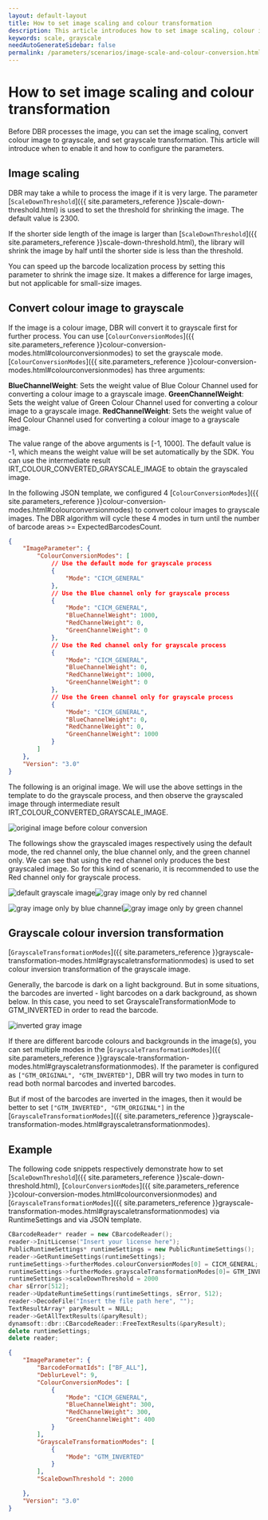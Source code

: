 ```yaml
---
layout: default-layout
title: How to set image scaling and colour transformation
description: This article introduces how to set image scaling, colour image grayscale, grayscale colour inversion and its usage scenarios.
keywords: scale, grayscale
needAutoGenerateSidebar: false
permalink: /parameters/scenarios/image-scale-and-colour-conversion.html
---
```


# How to set image scaling and colour transformation

Before DBR processes the image, you can set the image scaling, convert colour image to grayscale, and set grayscale transformation. This article will introduce when to enable it and how to configure the parameters.

## Image scaling

DBR may take a while to process the image if it is very large. The parameter [`ScaleDownThreshold`]({{ site.parameters_reference }}scale-down-threshold.html) is used to set the threshold for shrinking the image. The default value is 2300. 

If the shorter side length of the image is larger than [`ScaleDownThreshold`]({{ site.parameters_reference }}scale-down-threshold.html), the library will shrink the image by half until the shorter side is less than the threshold.

You can speed up the barcode localization process by setting this parameter to shrink the image size. It makes a difference for large images, but not applicable for small-size images. 

## Convert colour image to grayscale

If the image is a colour image, DBR will convert it to grayscale first for further process. You can use [`ColourConversionModes`]({{ site.parameters_reference }}colour-conversion-modes.html#colourconversionmodes) to set the grayscale mode. [`ColourConversionModes`]({{ site.parameters_reference }}colour-conversion-modes.html#colourconversionmodes) has three arguments: 

**BlueChannelWeight**: Sets the weight value of Blue Colour Channel used for converting a colour image to a grayscale image.
**GreenChannelWeight**: Sets the weight value of Green Colour Channel used for converting a colour image to a grayscale image.
**RedChannelWeight**: Sets the weight value of Red Colour Channel used for converting a colour image to a grayscale image.

The value range of the above arguments is [-1, 1000]. The default value is -1, which means the weight value will be set automatically by the SDK. You can use the intermediate result IRT_COLOUR_CONVERTED_GRAYSCALE_IMAGE to obtain the grayscaled image.

In the following JSON template, we configured 4
[`ColourConversionModes`]({{ site.parameters_reference }}colour-conversion-modes.html#colourconversionmodes) to convert colour images to grayscale images. The DBR algorithm will cycle these 4 modes in turn until the number of barcode areas >= ExpectedBarcodesCount.

```json
{
    "ImageParameter": {
        "ColourConversionModes": [
	        // Use the default mode for grayscale process
            {
                "Mode": "CICM_GENERAL"
            }, 
	        // Use the Blue channel only for grayscale process
            {
                "Mode": "CICM_GENERAL", 
                "BlueChannelWeight": 1000, 
                "RedChannelWeight": 0, 
                "GreenChannelWeight": 0
            }, 
	        // Use the Red channel only for grayscale process
            {
                "Mode": "CICM_GENERAL", 
                "BlueChannelWeight": 0, 
                "RedChannelWeight": 1000, 
                "GreenChannelWeight": 0
            }, 
	        // Use the Green channel only for grayscale process
            {
                "Mode": "CICM_GENERAL", 
                "BlueChannelWeight": 0, 
                "RedChannelWeight": 0, 
                "GreenChannelWeight": 1000
            }
        ]
    }, 
    "Version": "3.0"
}
```

The following is an original image. We will use the above settings in the template to do the grayscale process, and then observe the grayscaled image through intermediate result IRT_COLOUR_CONVERTED_GRAYSCALE_IMAGE.

![original image before colour conversion][1]

The followings show the grayscaled images respectively using the default mode, the red channel only, the blue channel only, and the green channel only. We can see that using the red channel only produces the best grayscaled image. So for this kind of scenario, it is recommended to use the Red channel only for grayscale process.

![default grayscale image][2]![gray image only by red channel][3]

![gray image only by blue channel][4]![gray image only by green channel][5]

## Grayscale colour inversion transformation

[`GrayscaleTransformationModes`]({{ site.parameters_reference }}grayscale-transformation-modes.html#grayscaletransformationmodes) is used to set colour inversion transformation of the grayscale image. 

Generally, the barcode is dark on a light background. But in some situations, the barcodes are inverted - light barcodes on a dark background, as shown below. In this case, you need to set GrayscaleTransformationMode to GTM_INVERTED in order to read the barcode.

![inverted gray image][6]

If there are different barcode colours and backgrounds in the image(s), you can set multiple modes in the [`GrayscaleTransformationModes`]({{ site.parameters_reference }}grayscale-transformation-modes.html#grayscaletransformationmodes). If the parameter is configured as
`["GTM_ORIGINAL", "GTM_INVERTED"]`, DBR will try two modes in turn to read both normal barcodes and inverted barcodes.

But if most of the barcodes are inverted in the images, then it would be better to set `["GTM_INVERTED", "GTM_ORIGINAL"]` in the [`GrayscaleTransformationModes`]({{ site.parameters_reference }}grayscale-transformation-modes.html#grayscaletransformationmodes).

## Example

The following code snippets respectively demonstrate how to set [`ScaleDownThreshold`]({{ site.parameters_reference }}scale-down-threshold.html), [`ColourConversionModes`]({{ site.parameters_reference }}colour-conversion-modes.html#colourconversionmodes) and [`GrayscaleTransformationModes`]({{ site.parameters_reference }}grayscale-transformation-modes.html#grayscaletransformationmodes) via RuntimeSettings and via JSON template.

```cpp
CBarcodeReader* reader = new CBarcodeReader();       
reader->InitLicense("Insert your license here");      
PublicRuntimeSettings* runtimeSettings = new PublicRuntimeSettings();       
reader->GetRuntimeSettings(runtimeSettings);                                // Get the current runtime settings    
runtimeSettings->furtherModes.colourConversionModes[0] = CICM_GENERAL;      // Use CICM_GENERAL mode first to convert the colour image to grayscale
runtimeSettings->furtherModes.grayscaleTransformationModes[0]= GTM_INVERTED;// Set grayscale transformation mode to GTM_INVERTED
runtimeSettings->scaleDownThreshold = 2000                                  // When the shorter side length of the image is greater than 2000, the picture will be shrunken 
char sError[512];       
reader->UpdateRuntimeSettings(runtimeSettings, sError, 512);                // Update the runtime settings      
reader->DecodeFile("Insert the file path here", "");    
TextResultArray* paryResult = NULL;       
reader->GetAllTextResults(&paryResult);    
dynamsoft::dbr::CBarcodeReader::FreeTextResults(&paryResult);       
delete runtimeSettings;       
delete reader; 
```

```json
{
    "ImageParameter": {
        "BarcodeFormatIds": ["BF_ALL"], 
        "DeblurLevel": 9, 
        "ColourConversionModes": [
            {
                "Mode": "CICM_GENERAL",
                "BlueChannelWeight": 300,
                "RedChannelWeight": 300,
                "GreenChannelWeight": 400
            }
        ], 
        "GrayscaleTransformationModes": [
            {
                "Mode": "GTM_INVERTED"
            }
        ], 
        "ScaleDownThreshold ": 2000 

    }, 
    "Version": "3.0"
}
```



[1]: assets/image-scale-and-colour-conversion/colour-conversion-original-image.png

[2]: assets/image-scale-and-colour-conversion/default-gray-img.png

[3]: assets/image-scale-and-colour-conversion/gray-img-only-red.png

[4]: assets/image-scale-and-colour-conversion/gray-img-only-blue.png

[5]: assets/image-scale-and-colour-conversion/gray-img-only-green.png

[6]: assets/image-scale-and-colour-conversion/inverted-gray-img.png




